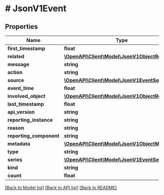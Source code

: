 # # JsonV1Event

## Properties

Name | Type | Description | Notes
------------ | ------------- | ------------- | -------------
**first_timestamp** | **float** |  | [optional]
**related** | [**\OpenAPI\Client\Model\JsonV1ObjectReference**](JsonV1ObjectReference.md) |  | [optional]
**message** | **string** |  | [optional]
**action** | **string** |  | [optional]
**source** | [**\OpenAPI\Client\Model\JsonV1EventSource**](JsonV1EventSource.md) |  | [optional]
**event_time** | **float** |  | [optional]
**involved_object** | [**\OpenAPI\Client\Model\JsonV1ObjectReference**](JsonV1ObjectReference.md) |  | [optional]
**last_timestamp** | **float** |  | [optional]
**api_version** | **string** |  | [optional]
**reporting_instance** | **string** |  | [optional]
**reason** | **string** |  | [optional]
**reporting_component** | **string** |  | [optional]
**metadata** | [**\OpenAPI\Client\Model\JsonV1ObjectMeta**](JsonV1ObjectMeta.md) |  | [optional]
**type** | **string** |  | [optional]
**series** | [**\OpenAPI\Client\Model\JsonV1EventSeries**](JsonV1EventSeries.md) |  | [optional]
**kind** | **string** |  | [optional]
**count** | **float** |  | [optional]

[[Back to Model list]](../../README.md#models) [[Back to API list]](../../README.md#endpoints) [[Back to README]](../../README.md)
